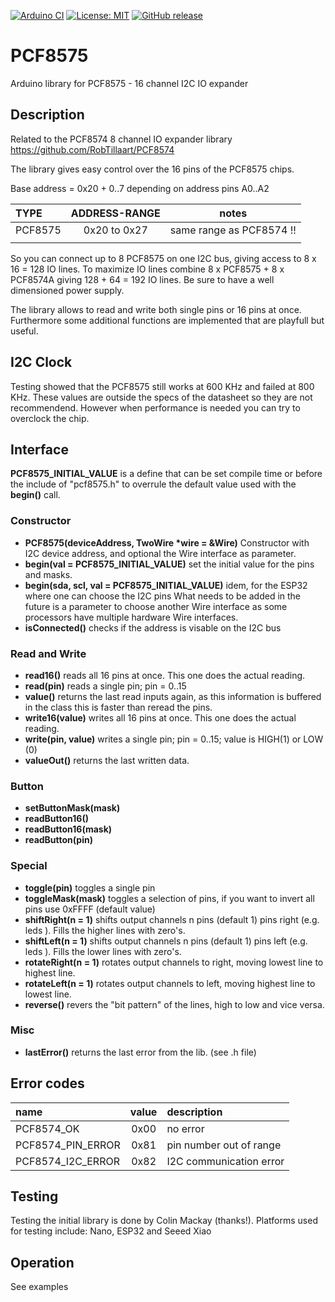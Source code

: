 
[![Arduino CI](https://github.com/RobTillaart/PCF8575/workflows/Arduino%20CI/badge.svg)](https://github.com/marketplace/actions/arduino_ci)
[![License: MIT](https://img.shields.io/badge/license-MIT-green.svg)](https://github.com/RobTillaart/PCF8575/blob/master/LICENSE)
[![GitHub release](https://img.shields.io/github/release/RobTillaart/PCF8575.svg?maxAge=3600)](https://github.com/RobTillaart/PCF8575/releases)


# PCF8575

Arduino library for PCF8575 - 16 channel I2C IO expander

## Description

Related to the PCF8574 8 channel IO expander library  https://github.com/RobTillaart/PCF8574

The library gives easy control over the 16 pins of the PCF8575 chips.

Base address = 0x20 + 0..7 depending on address pins A0..A2

| TYPE     | ADDRESS-RANGE | notes |
|:----|:----:|:----:|
|PCF8575   | 0x20 to 0x27 | same range as PCF8574 !! |
|       |     |    |

So you can connect up to 8 PCF8575 on one I2C bus, giving access 
to 8 x 16 = 128 IO lines. 
To maximize IO lines combine 8 x PCF8575 + 8 x PCF8574A giving
128 + 64 = 192 IO lines. 
Be sure to have a well dimensioned power supply.

The library allows to read and write both single pins or 16 pins at once.
Furthermore some additional functions are implemented that are 
playfull but useful.

## I2C Clock

Testing showed that the PCF8575 still works at 600 KHz and failed at 800 KHz.
These values are outside the specs of the datasheet so they are not recommendend.
However when performance is needed you can try to overclock the chip. 

## Interface

**PCF8575_INITIAL_VALUE** is a define that can be set compile time or before
the include of "pcf8575.h" to overrule the default value used with the 
**begin()** call.

### Constructor

- **PCF8575(deviceAddress, TwoWire \*wire = &Wire)** Constructor with I2C device address,
and optional the Wire interface as parameter.
- **begin(val = PCF8575_INITIAL_VALUE)** set the initial value for the pins and masks.
- **begin(sda, scl, val = PCF8575_INITIAL_VALUE)** idem, for the ESP32 where one can choose the I2C pins
What needs to be added in the future is a parameter to choose another Wire interface
as some processors have multiple hardware Wire interfaces.
- **isConnected()** checks if the address is visable on the I2C bus

### Read and Write

- **read16()** reads all 16 pins at once. This one does the actual reading.
- **read(pin)** reads a single pin; pin = 0..15
- **value()** returns the last read inputs again, as this information is buffered 
in the class this is faster than reread the pins.
- **write16(value)** writes all 16 pins at once. This one does the actual reading.
- **write(pin, value)** writes a single pin; pin = 0..15; value is HIGH(1) or LOW (0)
- **valueOut()** returns the last written data.

### Button

- **setButtonMask(mask)** 
- **readButton16()**
- **readButton16(mask)**
- **readButton(pin)**

### Special

- **toggle(pin)** toggles a single pin
- **toggleMask(mask)** toggles a selection of pins, 
if you want to invert all pins use 0xFFFF (default value)
- **shiftRight(n = 1)** shifts output channels n pins (default 1) pins right (e.g. leds ). 
Fills the higher lines with zero's.
- **shiftLeft(n = 1)**  shifts output channels n pins (default 1) pins left (e.g. leds ).
Fills the lower lines with zero's.
- **rotateRight(n = 1)** rotates output channels to right, moving lowest line to highest line.
- **rotateLeft(n = 1)** rotates output channels to left, moving highest line to lowest line.
- **reverse()** revers the "bit pattern" of the lines, high to low and vice versa.

### Misc

- **lastError()** returns the last error from the lib. (see .h file)

## Error codes

| name  | value | description |
|:------|:----:|:----|
| PCF8574_OK         | 0x00 | no error
| PCF8574_PIN_ERROR  | 0x81 | pin number out of range |
| PCF8574_I2C_ERROR  | 0x82 | I2C communication error |

## Testing

Testing the initial library is done by Colin Mackay (thanks!).
Platforms used for testing include: Nano, ESP32 and Seeed Xiao


## Operation

See examples
